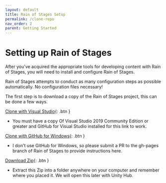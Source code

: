 ```yaml
---
layout: default
title: Rain of Stages Setup
permalink: /clone-repo
nav_order: 2
parent: Getting Started
---
```


# Setting up Rain of Stages

After you've acquired the appropriate tools for developing content with Rain of Stages, you will need to install and configure Rain of Stages.

Rain of Stages attempts to conduct as many configuration steps as possible automatically. No configuration files necessary!

The first step is to download a copy of the Rain of Stages project, this can be done a few ways.

[Clone with Visual Studio](git-client://clone?repo=https://github.com/PassivePicasso/Rain-of-Stages){: .btn }
  * You must have a copy Of Visual Studio 2019 Community Edition or greater and GitHub for Visual Studio installed for this link to work.

[Clone with GitHub for Windows](github-windows://openRepo/https://github.com/PassivePicasso/Rain-of-Stages){: .btn }
  * I don't use GitHub for Windows, so please submit a PR to the gh-pages branch of Rain of Stages to provide instructions here.

[Download Zip](https://github.com/PassivePicasso/Rain-of-Stages/archive/master.zip){: .btn }
  * Extract this Zip into a folder anywhere on your computer and remember where you placed it.  We will open this later with Unity Hub.





